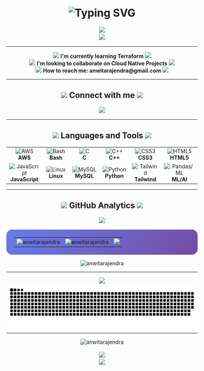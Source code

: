 # <div align="center"><img src="https://readme-typing-svg.herokuapp.com?font=Orbitron&size=35&duration=3000&pause=1000&color=00F5FF&center=true&vCenter=true&width=500&lines=Hi+%F0%9F%91%8B%2C+I'm+Anwita+Rao;Welcome+to+My+Space!" alt="Typing SVG" /></div>

<div align="center">
  <img src="https://capsule-render.vercel.app/api?type=waving&color=gradient&customColorList=12&height=100&section=header&text=&fontSize=0" />
</div>

<div align="center">
  <img src="https://user-images.githubusercontent.com/74038190/225813708-98b745f2-7d22-48cf-9150-083f1b00d6c9.gif" width="500">
</div>

---

<div align="center">
  <img src="https://user-images.githubusercontent.com/74038190/212284158-e840e285-664b-44d7-b79b-e264b5e54825.gif" width="30">
  <strong>I'm currently learning Terraform</strong>
  <img src="https://user-images.githubusercontent.com/74038190/212284158-e840e285-664b-44d7-b79b-e264b5e54825.gif" width="30">
</div>

<div align="center">
  <img src="https://user-images.githubusercontent.com/74038190/212284158-e840e285-664b-44d7-b79b-e264b5e54825.gif" width="30">
  <strong>I'm looking to collaborate on Cloud Native Projects</strong>
  <img src="https://user-images.githubusercontent.com/74038190/212284158-e840e285-664b-44d7-b79b-e264b5e54825.gif" width="30">
</div>

<div align="center">
  <img src="https://user-images.githubusercontent.com/74038190/216122041-518ac897-8d92-4c6b-9b3f-ca01dcaf38ee.png" width="30">
  <strong>How to reach me: anwitarajendra@gmail.com</strong>
  <img src="https://user-images.githubusercontent.com/74038190/216122041-518ac897-8d92-4c6b-9b3f-ca01dcaf38ee.png" width="30">
</div>

---

## <div align="center"><img src="https://user-images.githubusercontent.com/74038190/212284087-bbe7e430-757e-4901-90bf-4cd2ce3e1852.gif" width="30"> Connect with me <img src="https://user-images.githubusercontent.com/74038190/212284087-bbe7e430-757e-4901-90bf-4cd2ce3e1852.gif" width="30"></div>

<div align="center">
  <a href="https://linkedin.com/in/anwitarao2005" target="_blank">
    <img src="https://user-images.githubusercontent.com/74038190/235294012-0a55e343-37ad-4b0f-924f-c8431d9d2483.gif" width="100">
  </a>
</div>

---

## <div align="center"><img src="https://user-images.githubusercontent.com/74038190/212257454-16e3712e-945a-4ca2-b238-408ad0bf87e6.gif" width="50"> Languages and Tools <img src="https://user-images.githubusercontent.com/74038190/212257454-16e3712e-945a-4ca2-b238-408ad0bf87e6.gif" width="50"></div>

<div align="center">
  <table>
    <tr>
      <td align="center" width="96">
        <img src="https://skillicons.dev/icons?i=aws" width="65" height="65" alt="AWS" />
        <br><strong>AWS</strong>
      </td>
      <td align="center" width="96">
        <img src="https://skillicons.dev/icons?i=bash" width="65" height="65" alt="Bash" />
        <br><strong>Bash</strong>
      </td>
      <td align="center" width="96">
        <img src="https://skillicons.dev/icons?i=c" width="65" height="65" alt="C" />
        <br><strong>C</strong>
      </td>
      <td align="center" width="96">
        <img src="https://skillicons.dev/icons?i=cpp" width="65" height="65" alt="C++" />
        <br><strong>C++</strong>
      </td>
      <td align="center" width="96">
        <img src="https://skillicons.dev/icons?i=css" width="65" height="65" alt="CSS3" />
        <br><strong>CSS3</strong>
      </td>
      <td align="center" width="96">
        <img src="https://skillicons.dev/icons?i=html" width="65" height="65" alt="HTML5" />
        <br><strong>HTML5</strong>
      </td>
    </tr>
    <tr>
      <td align="center" width="96">
        <img src="https://skillicons.dev/icons?i=js" width="65" height="65" alt="JavaScript" />
        <br><strong>JavaScript</strong>
      </td>
      <td align="center" width="96">
        <img src="https://skillicons.dev/icons?i=linux" width="65" height="65" alt="Linux" />
        <br><strong>Linux</strong>
      </td>
      <td align="center" width="96">
        <img src="https://skillicons.dev/icons?i=mysql" width="65" height="65" alt="MySQL" />
        <br><strong>MySQL</strong>
      </td>
      <td align="center" width="96">
        <img src="https://skillicons.dev/icons?i=python" width="65" height="65" alt="Python" />
        <br><strong>Python</strong>
      </td>
      <td align="center" width="96">
        <img src="https://skillicons.dev/icons?i=tailwind" width="65" height="65" alt="Tailwind" />
        <br><strong>Tailwind</strong>
      </td>
      <td align="center" width="96">
        <img src="https://skillicons.dev/icons?i=tensorflow" width="65" height="65" alt="Pandas/ML" />
        <br><strong>ML/AI</strong>
      </td>
    </tr>
  </table>
</div>

---

## <div align="center"><img src="https://user-images.githubusercontent.com/74038190/212257467-871d32b7-e401-42e8-a166-fcfd7baa4c6b.gif" width="100"> GitHub Analytics <img src="https://user-images.githubusercontent.com/74038190/212257467-871d32b7-e401-42e8-a166-fcfd7baa4c6b.gif" width="100"></div>

<div align="center">
  <img src="https://user-images.githubusercontent.com/74038190/212748830-4c709398-a386-4761-84d7-9e10b98fbe6e.gif" width="300">
</div>

<div align="center">
  <table style="background: linear-gradient(135deg, #667eea 0%, #764ba2 100%); border-radius: 15px; padding: 20px;">
    <tr>
      <td>
        <img src="https://github-readme-stats-sigma-five.vercel.app/api/top-langs/?username=anwitarajendra&show_icons=true&locale=en&layout=compact&theme=synthwave&bg_color=0d1117&title_color=00f5ff&text_color=ffffff&border_color=00f5ff&border_radius=15" alt="anwitarajendra" />
      </td>
      <td>
        <img src="https://github-readme-stats-sigma-five.vercel.app/api?username=anwitarajendra&show_icons=true&locale=en&theme=synthwave&bg_color=0d1117&title_color=00f5ff&text_color=ffffff&border_color=00f5ff&border_radius=15&icon_color=00f5ff" alt="anwitarajendra" />
      </td>
      <td>
        <img src="https://user-images.githubusercontent.com/74038190/219923809-b86dc415-a0c2-4a38-bc88-ad6cf06395a8.gif" width="120">
      </td>
    </tr>
  </table>
</div>

<div align="center">
  <img src="https://github-readme-streak-stats.herokuapp.com/?user=anwitarajendra&theme=synthwave&background=0d1117&ring=00f5ff&fire=00f5ff&currStreakLabel=00f5ff&border=00f5ff&stroke=ffffff&currStreakNum=ffffff&sideNums=ffffff&sideLabels=ffffff&dates=ffffff" alt="anwitarajendra" />
</div>

---

<div align="center">
  <img src="https://user-images.githubusercontent.com/74038190/212284100-561aa473-3905-4a80-b561-0d28506553ee.gif" width="900">
</div>

<div align="center">
  <img src="https://github.com/anwitarajendra/anwitarajendra/raw/main/github-user-contribution.svg" alt="Snake animation" />
</div>

---

<div align="center">
  <img src="https://komarev.com/ghpvc/?username=anwitarajendra&label=Profile%20views&color=0e75b6&style=flat" alt="anwitarajendra" />
  <br><br>
  <img src="https://user-images.githubusercontent.com/74038190/212284115-f47cd8ff-2ffb-4b04-b5bf-4d1c14c0247f.gif" width="100">
</div>

<div align="center">
  <img src="https://capsule-render.vercel.app/api?type=waving&color=gradient&customColorList=12&height=100&section=footer&text=&fontSize=0" />
</div>
